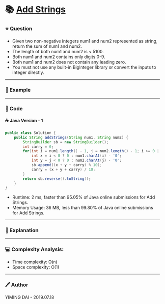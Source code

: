 # :books: [Add Strings](https://leetcode.com/problems/add-strings/)

### :star: Question

- Given two non-negative integers num1 and num2 represented as string, return the sum of num1 and num2.
- The length of both num1 and num2 is < 5100.
- Both num1 and num2 contains only digits 0-9.
- Both num1 and num2 does not contain any leading zero.
- You must not use any built-in BigInteger library or convert the inputs to integer directly.

--- 

### :car: Example

---

### :hammer: Code

#### :coffee: Java Version - 1

```java
public class Solution {
    public String addStrings(String num1, String num2) {
        StringBuilder sb = new StringBuilder();
        int carry = 0;
        for(int i = num1.length() - 1, j = num2.length() - 1; i >= 0 || j >= 0 || carry == 1; i--, j--){
            int x = i < 0 ? 0 : num1.charAt(i) - '0';
            int y = j < 0 ? 0 : num2.charAt(j) - '0';
            sb.append((x + y + carry) % 10);
            carry = (x + y + carry) / 10;
        }
        return sb.reverse().toString();
    }
}
```

- Runtime: 2 ms, faster than 95.05% of Java online submissions for Add Strings.
- Memory Usage: 36 MB, less than 99.80% of Java online submissions for Add Strings.

---

### :pencil: Explanation



---

### :computer: Complexity Analysis:

- Time complexity: O(n)
- Space complexity: O(1)

---

### :pen: Author

YIMING DAI - 2019.07.18
